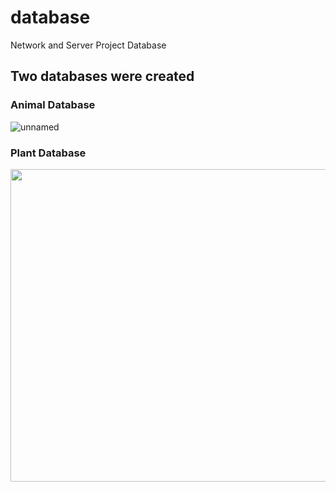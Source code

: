 # database
Network and Server Project Database

## Two databases were created 


### Animal Database

![unnamed](https://user-images.githubusercontent.com/81640578/184693062-07a27e30-ed6f-4988-a8a8-610236e307fb.png)


### Plant Database

<img src="https://user-images.githubusercontent.com/81640578/184692288-b94db06f-2da8-4b22-9bfc-48f333a8365c.png" width="600" height="500">
